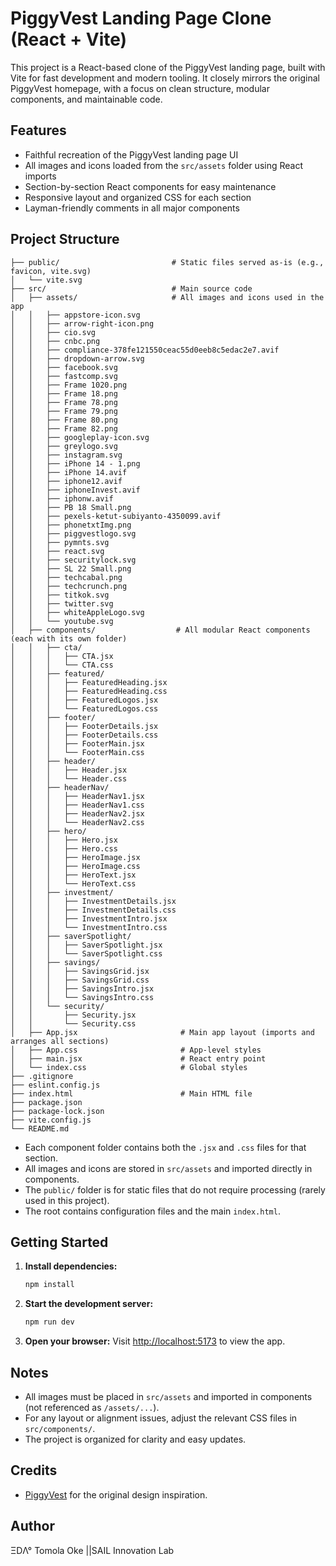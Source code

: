 # PiggyVest Landing Page Clone (React + Vite)

This project is a React-based clone of the PiggyVest landing page, built with Vite for fast development and modern tooling. It closely mirrors the original PiggyVest homepage, with a focus on clean structure, modular components, and maintainable code.

## Features
- Faithful recreation of the PiggyVest landing page UI
- All images and icons loaded from the `src/assets` folder using React imports
- Section-by-section React components for easy maintenance
- Responsive layout and organized CSS for each section
- Layman-friendly comments in all major components

## Project Structure

```
├── public/                         # Static files served as-is (e.g., favicon, vite.svg)
│   └── vite.svg
├── src/                            # Main source code
│   ├── assets/                     # All images and icons used in the app
│   │   ├── appstore-icon.svg
│   │   ├── arrow-right-icon.png
│   │   ├── cio.svg
│   │   ├── cnbc.png
│   │   ├── compliance-378fe121550ceac55d0eeb8c5edac2e7.avif
│   │   ├── dropdown-arrow.svg
│   │   ├── facebook.svg
│   │   ├── fastcomp.svg
│   │   ├── Frame 1020.png
│   │   ├── Frame 18.png
│   │   ├── Frame 78.png
│   │   ├── Frame 79.png
│   │   ├── Frame 80.png
│   │   ├── Frame 82.png
│   │   ├── googleplay-icon.svg
│   │   ├── greylogo.svg
│   │   ├── instagram.svg
│   │   ├── iPhone 14 - 1.png
│   │   ├── iPhone 14.avif
│   │   ├── iphone12.avif
│   │   ├── iphoneInvest.avif
│   │   ├── iphonw.avif
│   │   ├── PB 18 Small.png
│   │   ├── pexels-ketut-subiyanto-4350099.avif
│   │   ├── phonetxtImg.png
│   │   ├── piggvestlogo.svg
│   │   ├── pymnts.svg
│   │   ├── react.svg
│   │   ├── securitylock.svg
│   │   ├── SL 22 Small.png
│   │   ├── techcabal.png
│   │   ├── techcrunch.png
│   │   ├── titkok.svg
│   │   ├── twitter.svg
│   │   ├── whiteAppleLogo.svg
│   │   └── youtube.svg
│   ├── components/                  # All modular React components (each with its own folder)
│   │   ├── cta/
│   │   │   ├── CTA.jsx
│   │   │   └── CTA.css
│   │   ├── featured/
│   │   │   ├── FeaturedHeading.jsx
│   │   │   ├── FeaturedHeading.css
│   │   │   ├── FeaturedLogos.jsx
│   │   │   └── FeaturedLogos.css
│   │   ├── footer/
│   │   │   ├── FooterDetails.jsx
│   │   │   ├── FooterDetails.css
│   │   │   ├── FooterMain.jsx
│   │   │   └── FooterMain.css
│   │   ├── header/
│   │   │   ├── Header.jsx
│   │   │   └── Header.css
│   │   ├── headerNav/
│   │   │   ├── HeaderNav1.jsx
│   │   │   ├── HeaderNav1.css
│   │   │   ├── HeaderNav2.jsx
│   │   │   └── HeaderNav2.css
│   │   ├── hero/
│   │   │   ├── Hero.jsx
│   │   │   ├── Hero.css
│   │   │   ├── HeroImage.jsx
│   │   │   ├── HeroImage.css
│   │   │   ├── HeroText.jsx
│   │   │   └── HeroText.css
│   │   ├── investment/
│   │   │   ├── InvestmentDetails.jsx
│   │   │   ├── InvestmentDetails.css
│   │   │   ├── InvestmentIntro.jsx
│   │   │   └── InvestmentIntro.css
│   │   ├── saverSpotlight/
│   │   │   ├── SaverSpotlight.jsx
│   │   │   └── SaverSpotlight.css
│   │   ├── savings/
│   │   │   ├── SavingsGrid.jsx
│   │   │   ├── SavingsGrid.css
│   │   │   ├── SavingsIntro.jsx
│   │   │   └── SavingsIntro.css
│   │   └── security/
│   │       ├── Security.jsx
│   │       └── Security.css
│   ├── App.jsx                       # Main app layout (imports and arranges all sections)
│   ├── App.css                       # App-level styles
│   ├── main.jsx                      # React entry point
│   └── index.css                     # Global styles
├── .gitignore
├── eslint.config.js
├── index.html                        # Main HTML file
├── package.json
├── package-lock.json
├── vite.config.js
└── README.md
```

- Each component folder contains both the `.jsx` and `.css` files for that section.
- All images and icons are stored in `src/assets` and imported directly in components.
- The `public/` folder is for static files that do not require processing (rarely used in this project).
- The root contains configuration files and the main `index.html`.

## Getting Started
1. **Install dependencies:**
   ```sh
   npm install
   ```
2. **Start the development server:**
   ```sh
   npm run dev
   ```
3. **Open your browser:**
   Visit [http://localhost:5173](http://localhost:5173) to view the app.

## Notes
- All images must be placed in `src/assets` and imported in components (not referenced as `/assets/...`).
- For any layout or alignment issues, adjust the relevant CSS files in `src/components/`.
- The project is organized for clarity and easy updates.

## Credits
- [PiggyVest](https://www.piggyvest.com) for the original design inspiration.

## Author
ΞDΛ° Tomola Oke ||SAIL Innovation Lab
